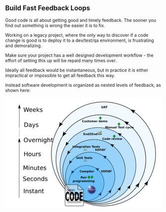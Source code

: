 ## Build Fast Feedback Loops

Good code is all about getting good and timely feedback. The sooner you find out something is wrong the easier it is to fix.

Working on a legacy project, where the only way to discover if a code change is good is to deploy it to a dev/test/qa environment, is frustrating and demoralizing.

Make sure your project has a well designed development workflow - the effort of setting this up will be repaid many times over.

Ideally all feedback would be instantaneous, but in practice it is either impractical or impossible to get all feedback this way.

Instead software development is organized as nested levels of feedback, as shown here:

![Development feedback cycles](../generated/images/svg/feedback_cyclesncr.png)
